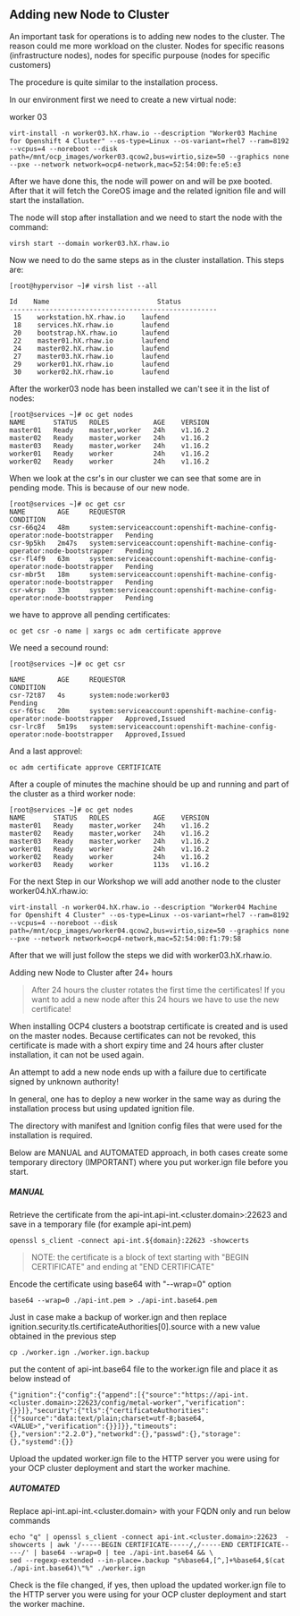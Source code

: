## Adding new Node to Cluster

An important task for operations is to adding new nodes to the cluster. The reason could me more workload on the cluster. Nodes for specific reasons (infrastructure nodes), nodes for specific purpouse (nodes for specific customers)

The procedure is quite similar to the installation process.

In our environment first we need to create a new virtual node:

worker 03

```
virt-install -n worker03.hX.rhaw.io --description "Worker03 Machine for Openshift 4 Cluster" --os-type=Linux --os-variant=rhel7 --ram=8192 --vcpus=4 --noreboot --disk path=/mnt/ocp_images/worker03.qcow2,bus=virtio,size=50 --graphics none --pxe --network network=ocp4-network,mac=52:54:00:fe:e5:e3
```

After we have done this, the node will power on and will be pxe booted. After that it will fetch the CoreOS image and the related ignition file and will start the installation.

The node will stop after installation and we need to start the node with the command:

```
virsh start --domain worker03.hX.rhaw.io
```

Now we need to do the same steps as in the cluster installation. This steps are:

```
[root@hypervisor ~]# virsh list --all
```

```
Id    Name                           Status
----------------------------------------------------
 15    workstation.hX.rhaw.io    laufend
 18    services.hX.rhaw.io       laufend
 20    bootstrap.hX.rhaw.io      laufend
 22    master01.hX.rhaw.io       laufend
 24    master02.hX.rhaw.io       laufend
 27    master03.hX.rhaw.io       laufend
 29    worker01.hX.rhaw.io       laufend
 30    worker02.hX.rhaw.io       laufend
```

After the worker03 node has been installed we can't see it in the list of nodes:

```
[root@services ~]# oc get nodes
NAME       STATUS   ROLES           AGE    VERSION
master01   Ready    master,worker   24h    v1.16.2
master02   Ready    master,worker   24h    v1.16.2
master03   Ready    master,worker   24h    v1.16.2
worker01   Ready    worker          24h    v1.16.2
worker02   Ready    worker          24h    v1.16.2
```

When we look at the csr's in our cluster we can see that some are in pending mode. This is because of our new node. 

```
[root@services ~]# oc get csr
NAME        AGE     REQUESTOR                                                                   CONDITION
csr-66q24   48m     system:serviceaccount:openshift-machine-config-operator:node-bootstrapper   Pending
csr-9p5kh   2m47s   system:serviceaccount:openshift-machine-config-operator:node-bootstrapper   Pending
csr-fl4f9   63m     system:serviceaccount:openshift-machine-config-operator:node-bootstrapper   Pending
csr-mbr5t   18m     system:serviceaccount:openshift-machine-config-operator:node-bootstrapper   Pending
csr-wkrsp   33m     system:serviceaccount:openshift-machine-config-operator:node-bootstrapper   Pending
```

we have to approve all pending certificates:

```
oc get csr -o name | xargs oc adm certificate approve
```

We need a secound round:

```
[root@services ~]# oc get csr
```

```
NAME        AGE     REQUESTOR                                                                   CONDITION
csr-72t87   4s      system:node:worker03                                                        Pending
csr-f6tsc   20m     system:serviceaccount:openshift-machine-config-operator:node-bootstrapper   Approved,Issued
csr-lrc8f   5m19s   system:serviceaccount:openshift-machine-config-operator:node-bootstrapper   Approved,Issued
```

And a last approvel:

```
oc adm certificate approve CERTIFICATE
```

After a couple of minutes the machine should be up and running and part of the cluster as a third worker node:

```
[root@services ~]# oc get nodes
NAME       STATUS   ROLES           AGE    VERSION
master01   Ready    master,worker   24h    v1.16.2
master02   Ready    master,worker   24h    v1.16.2
master03   Ready    master,worker   24h    v1.16.2
worker01   Ready    worker          24h    v1.16.2
worker02   Ready    worker          24h    v1.16.2
worker03   Ready    worker          113s   v1.16.2
```

For the next Step in our Workshop we will add another node to the cluster worker04.hX.rhaw.io:

```
virt-install -n worker04.hX.rhaw.io --description "Worker04 Machine for Openshift 4 Cluster" --os-type=Linux --os-variant=rhel7 --ram=8192 --vcpus=4 --noreboot --disk path=/mnt/ocp_images/worker04.qcow2,bus=virtio,size=50 --graphics none --pxe --network network=ocp4-network,mac=52:54:00:f1:79:58
```

After that we will just follow the steps we did with worker03.hX.rhaw.io.

Adding new Node to Cluster after 24+ hours

> After 24 hours the cluster rotates the first time the certificates! If you want to add a new node after this 24 hours we have to use the new certificate!

When installing OCP4 clusters a bootstrap certificate is created and is used on the master nodes.
Because certificates can not be revoked, this certificate is made with a short expiry time and 24 hours after cluster installation, it can not be used again.

An attempt to add a new node ends up with a failure due to certificate signed by unknown authority!

In general, one has to deploy a new worker in the same way as during the installation process but using updated ignition file.

The directory with manifest and Ignition config files that were used for the installation is required.

Below are MANUAL and AUTOMATED approach, in both cases create some temporary directory (IMPORTANT) where you put worker.ign file before you start.

##### MANUAL

Retrieve the certificate from the api-int.api-int.<cluster.domain>:22623 and save in a temporary file (for example api-int.pem)

```
openssl s_client -connect api-int.${domain}:22623 -showcerts
```

> NOTE: the certificate is a block of text starting with "BEGIN CERTIFICATE" and ending at "END CERTIFICATE"

Encode the certificate using base64 with "--wrap=0" option

```
base64 --wrap=0 ./api-int.pem > ./api-int.base64.pem
```

Just in case make a backup of worker.ign and then replace ignition.security.tls.certificateAuthorities[0].source with a new value obtained in the previous step

```
cp ./worker.ign ./worker.ign.backup
```

put the content of api-int.base64 file to the worker.ign file and place it as below instead of <VALUE>

```
{"ignition":{"config":{"append":[{"source":"https://api-int.<cluster.domain>:22623/config/metal-worker","verification":{}}]},"security":{"tls":{"certificateAuthorities":[{"source":"data:text/plain;charset=utf-8;base64,<VALUE>","verification":{}}]}},"timeouts":{},"version":"2.2.0"},"networkd":{},"passwd":{},"storage":{},"systemd":{}}
```

Upload the updated worker.ign file to the HTTP server you were using for your OCP cluster deployment and start the worker machine.

##### AUTOMATED

Replace api-int.api-int.<cluster.domain> with your FQDN only and run below commands

```
echo "q" | openssl s_client -connect api-int.<cluster.domain>:22623  -showcerts | awk '/-----BEGIN CERTIFICATE-----/,/-----END CERTIFICATE-----/' | base64 --wrap=0 | tee ./api-int.base64 && \
sed --regexp-extended --in-place=.backup "s%base64,[^,]+%base64,$(cat ./api-int.base64)\"%" ./worker.ign
```

Check is the file changed, if yes, then upload the updated worker.ign file to the HTTP server you were using for your OCP cluster deployment and start the worker machine.